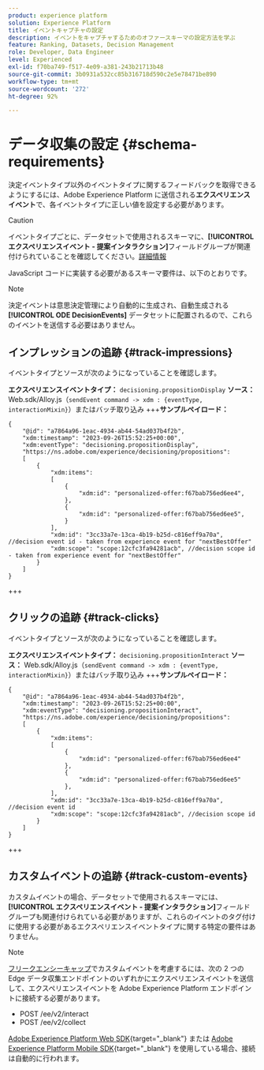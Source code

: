 ```yaml
---
product: experience platform
solution: Experience Platform
title: イベントキャプチャの設定
description: イベントをキャプチャするためのオファースキーマの設定方法を学ぶ
feature: Ranking, Datasets, Decision Management
role: Developer, Data Engineer
level: Experienced
exl-id: f70ba749-f517-4e09-a381-243b21713b48
source-git-commit: 3b0931a532cc85b316718d590c2e5e78471be890
workflow-type: tm+mt
source-wordcount: '272'
ht-degree: 92%

---
```


# データ収集の設定 {#schema-requirements}

決定イベントタイプ以外のイベントタイプに関するフィードバックを取得できるようにするには、Adobe Experience Platform に送信される&#x200B;**エクスペリエンスイベント**&#x200B;で、各イベントタイプに正しい値を設定する必要があります。

>[!CAUTION]
>
>イベントタイプごとに、データセットで使用されるスキーマに、**[!UICONTROL エクスペリエンスイベント - 提案インタラクション]**&#x200B;フィールドグループが関連付けられていることを確認してください。[詳細情報](create-dataset.md)

JavaScript コードに実装する必要があるスキーマ要件は、以下のとおりです。

>[!NOTE]
>
>決定イベントは意思決定管理により自動的に生成され、自動生成される **[!UICONTROL ODE DecisionEvents]** データセット<!--to check-->に配置されるので、これらのイベントを送信する必要はありません。

## インプレッションの追跡 {#track-impressions}

イベントタイプとソースが次のようになっていることを確認します。

**エクスペリエンスイベントタイプ：** `decisioning.propositionDisplay`
**ソース：** Web.sdk/Alloy.js（`sendEvent command -> xdm : {eventType, interactionMixin}`）またはバッチ取り込み
+++**サンプルペイロード：**

```
{
    "@id": "a7864a96-1eac-4934-ab44-54ad037b4f2b",
    "xdm:timestamp": "2023-09-26T15:52:25+00:00",
    "xdm:eventType": "decisioning.propositionDisplay",
    "https://ns.adobe.com/experience/decisioning/propositions":
    [
        {
            "xdm:items":
            [
                {
                    "xdm:id": "personalized-offer:f67bab756ed6ee4",
                },
                {
                    "xdm:id": "personalized-offer:f67bab756ed6ee5",
                }
            ],
            "xdm:id": "3cc33a7e-13ca-4b19-b25d-c816eff9a70a", //decision event id - taken from experience event for "nextBestOffer"
            "xdm:scope": "scope:12cfc3fa94281acb", //decision scope id - taken from experience event for "nextBestOffer"
        }
    ]
}
```

+++

## クリックの追跡 {#track-clicks}

イベントタイプとソースが次のようになっていることを確認します。

**エクスペリエンスイベントタイプ：** `decisioning.propositionInteract`
**ソース：** Web.sdk/Alloy.js（`sendEvent command -> xdm : {eventType, interactionMixin}`）またはバッチ取り込み
+++**サンプルペイロード：**

```
{
    "@id": "a7864a96-1eac-4934-ab44-54ad037b4f2b",
    "xdm:timestamp": "2023-09-26T15:52:25+00:00",
    "xdm:eventType": "decisioning.propositionInteract",
    "https://ns.adobe.com/experience/decisioning/propositions":
    [
        {
            "xdm:items":
            [
                {
                    "xdm:id": "personalized-offer:f67bab756ed6ee4"
                },
                {
                    "xdm:id": "personalized-offer:f67bab756ed6ee5"
                },
            ],
            "xdm:id": "3cc33a7e-13ca-4b19-b25d-c816eff9a70a", //decision event id
            "xdm:scope": "scope:12cfc3fa94281acb", //decision scope id
        }
    ]
}
```

+++

## カスタムイベントの追跡 {#track-custom-events}

カスタムイベントの場合、データセットで使用されるスキーマには、**[!UICONTROL エクスペリエンスイベント - 提案インタラクション]**&#x200B;フィールドグループも関連付けられている必要がありますが、これらのイベントのタグ付けに使用する必要があるエクスペリエンスイベントタイプに関する特定の要件はありません。

>[!NOTE]
>
>[フリークエンシーキャップ](../offer-library/add-constraints.md#capping)でカスタムイベントを考慮するには、次の 2 つの Edge データ収集エンドポイントのいずれかにエクスペリエンスイベントを送信して、エクスペリエンスイベントを Adobe Experience Platform エンドポイントに接続する必要があります。
>
>* POST /ee/v2/interact
>* POST /ee/v2/collect
>
>[Adobe Experience Platform Web SDK](https://experienceleague.adobe.com/docs/experience-platform/edge/home.html?lang=ja){target="_blank"} または [Adobe Experience Platform Mobile SDK](https://experienceleague.adobe.com/docs/platform-learn/data-collection/mobile-sdk/overview.html?lang=ja){target="_blank"} を使用している場合、接続は自動的に行われます。
